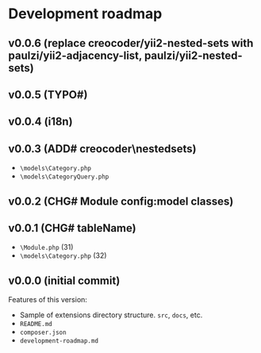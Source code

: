 # Development roadmap

## v0.0.6 (replace creocoder/yii2-nested-sets with paulzi/yii2-adjacency-list, paulzi/yii2-nested-sets)


## v0.0.5 (TYPO#)


## v0.0.4 (i18n)


## v0.0.3 (ADD# creocoder\nestedsets)

* `\models\Category.php`
* `\models\CategoryQuery.php`


## v0.0.2 (CHG# Module config:model classes)


## v0.0.1 (CHG# tableName)

* `\Module.php` (31)
* `\models\Category.php` (32)


## v0.0.0 (initial commit)

Features of this version:

* Sample of extensions directory structure. `src`, `docs`, etc.
* `README.md`
* `composer.json`
* `development-roadmap.md`
